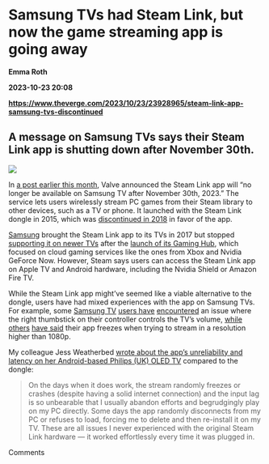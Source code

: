 # Samsung TVs had Steam Link, but now the game streaming app is going away
**Emma Roth**

**2023-10-23 20:08**

**https://www.theverge.com/2023/10/23/23928965/steam-link-app-samsung-tvs-discontinued**

A message on Samsung TVs says their Steam Link app is shutting down after November 30th.
----------------------------------------------------------------------------------------

![](https://cdn.vox-cdn.com/thumbor/oC_2r6ZBGI4Io-1C0pE9iNyRquU=/0x0:2040x1360/1200x628/filters:focal(1020x680:1021x681)/cdn.vox-cdn.com/uploads/chorus_asset/file/24062776/STK138_Stream_Kradtke_01.jpg)

In [a post earlier this month](https://steamcommunity.com/app/353380/discussions/2/5943120984225977636/), Valve announced the Steam Link app will “no longer be available on Samsung TV after November 30th, 2023.” The service lets users wirelessly stream PC games from their Steam library to other devices, such as a TV or phone. It launched with the Steam Link dongle in 2015, which was [discontinued in 2018](https://www.theverge.com/circuitbreaker/2018/11/19/18103672/valve-discontinues-steam-link-streaming-set-top-box) in favor of the app.

[Samsung](https://www.theverge.com/2017/7/6/15930676/samsung-smart-tv-4k-steam-link-streaming-games) brought the Steam Link app to its TVs in 2017 but stopped [supporting it on newer TVs](https://www.theverge.com/22862814/samsung-2022-tv-geforce-now-stadia-nvidia-google-utomik-cloud-gaming) after the [launch of its Gaming Hub](https://www.theverge.com/2022/6/30/23189392/samsung-gaming-hub-xbox-stadia-luna-apps-support), which focused on cloud gaming services like the ones from Xbox and Nvidia GeForce Now. However, Steam says users can access the Steam Link app on Apple TV and Android hardware, including the Nvidia Shield or Amazon Fire TV.

While the Steam Link app might’ve seemed like a viable alternative to the dongle, users have had mixed experiences with the app on Samsung TVs. For example, some [Samsung TV](https://www.reddit.com/r/Steam_Link/comments/10ncwmq/xbox_controller_right_stick_adjusts_volume_on/) [users have](https://www.reddit.com/r/Steam_Link/comments/10ev5d2/samsung_steam_link_app_issues/) [encountered](https://www.reddit.com/r/techsupport/comments/ztnwm9/ps4_controller_right_analog_stick_suddenly/) an issue where the right thumbstick on their controller controls the TV’s volume, [while others](https://www.reddit.com/r/Steam_Link/comments/rhnovm/steam_link_on_4k_samsung_tv_issue/) [have said](https://www.reddit.com/r/Steam_Link/comments/rtm877/samsungs_steam_link_app_tv_wont_show_picture/) their app freezes when trying to stream in a resolution higher than 1080p.

My colleague Jess Weatherbed [wrote about the app’s unreliability and latency on her Android-based Philips (UK) OLED TV](https://www.theverge.com/2022/12/25/23524514/valve-original-steam-link-discontinued-app-latency-bug) compared to the dongle:

> On the days when it does work, the stream randomly freezes or crashes (despite having a solid internet connection) and the input lag is so unbearable that I usually abandon efforts and begrudgingly play on my PC directly. Some days the app randomly disconnects from my PC or refuses to load, forcing me to delete and then re-install it on my TV. These are all issues I never experienced with the original Steam Link hardware — it worked effortlessly every time it was plugged in.

Comments